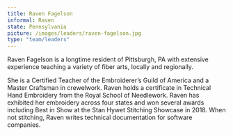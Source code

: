 ```yaml
---
title: Raven Fagelson
informal: Raven
state: Pennsylvania
picture: /images/leaders/raven-fagelson.jpg
type: "team/leaders"
---
```


Raven Fagelson is a longtime resident of Pittsburgh, PA with extensive experience teaching a variety of fiber arts, locally and regionally.

She is a Certified Teacher of the Embroiderer’s Guild of America and a Master Craftsman in crewelwork. Raven holds a certificate in Technical Hand Embroidery from the Royal School of Needlework. Raven has exhibited her embroidery across four states and won several awards including Best in Show at the Stan Hywet Stitching Showcase in 2018. When not stitching, Raven writes technical documentation for software companies.
